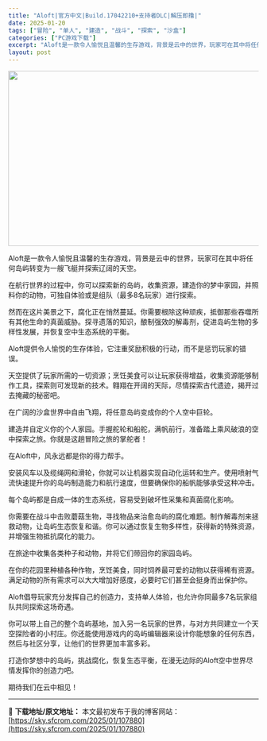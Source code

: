 ```yaml
---
title: "Aloft|官方中文|Build.17042210+支持者DLC|解压即撸|"
date: 2025-01-20
tags: ["冒险", "单人", "建造", "战斗", "探索", "沙盒"]
categories: ["PC游戏下载"]
excerpt: "Aloft是一款令人愉悦且温馨的生存游戏，背景是云中的世界，玩家可在其中将任何岛屿转变为一艘飞艇并探索辽阔的天空。 在航行世界的过程中，你可以探索新的岛屿，收集资源，建造你的梦中家园，并照料你的动物，可独自体验或是组队（最多8名玩家）进行探索。 然而在这片美景之下，腐化正在悄然蔓延。你需要根除这种顽&hellip;"
layout: post
---
```


<img class="aligncenter size-full wp-image-107856" src="https://sky.sfcrom.com/wp-content/uploads/2025/01/2025012009591897.webp" alt="" width="616" height="353" />

Aloft是一款令人愉悦且温馨的生存游戏，背景是云中的世界，玩家可在其中将任何岛屿转变为一艘飞艇并探索辽阔的天空。

在航行世界的过程中，你可以探索新的岛屿，收集资源，建造你的梦中家园，并照料你的动物，可独自体验或是组队（最多8名玩家）进行探索。

然而在这片美景之下，腐化正在悄然蔓延。你需要根除这种顽疾，抵御那些吞噬所有其他生命的真菌威胁。探寻遗落的知识，酿制强效的解毒剂，促进岛屿生物的多样性发展，并恢复空中生态系统的平衡。

Aloft提供令人愉悦的生存体验，它注重奖励积极的行动，而不是惩罚玩家的错误。

天空提供了玩家所需的一切资源；烹饪美食可以让玩家获得增益，收集资源能够制作工具，探索则可发现新的技术。翱翔在开阔的天际，尽情探索古代遗迹，揭开过去掩藏的秘密吧。

在广阔的沙盒世界中自由飞翔，将任意岛屿变成你的个人空中巨轮。

建造并自定义你的个人家园。手握舵轮和船舵，满帆前行，准备踏上乘风破浪的空中探索之旅。你就是这趟冒险之旅的掌舵者！

在Aloft中，风永远都是你的得力帮手。

安装风车以及缆绳网和滑轮，你就可以让机器实现自动化运转和生产。使用喷射气流快速提升你的岛屿制造能力和航行速度，但要确保你的船帆能够承受这种冲击。

每个岛屿都是自成一体的生态系统，容易受到破坏性采集和真菌腐化影响。

你需要在战斗中击败蘑菇生物，寻找物品来治愈岛屿的腐化难题。制作解毒剂来拯救动物，让岛屿生态恢复和谐。你可以通过恢复生物多样性，获得新的特殊资源，并增强生物抵抗腐化的能力。

在旅途中收集各类种子和动物，并将它们带回你的家园岛屿。

在你的花园里种植各种作物，烹饪美食，同时饲养最可爱的动物以获得稀有资源。满足动物的所有需求可以大大增加好感度，必要时它们甚至会挺身而出保护你。

Aloft倡导玩家充分发挥自己的创造力，支持单人体验，也允许你同最多7名玩家组队共同探索这场奇遇。

你可以带上自己的整个岛屿基地，加入另一名玩家的世界，与对方共同建立一个天空探险者的小村庄。你还能使用游戏内的岛屿编辑器来设计你能想象的任何东西，然后与社区分享，让他们的世界更加丰富多彩。

打造你梦想中的岛屿，挑战腐化，恢复生态平衡，在漫无边际的Aloft空中世界尽情发挥你的创造力吧。

期待我们在云中相见！

---
📖 **下载地址/原文地址：** 本文最初发布于我的博客网站：[https://sky.sfcrom.com/2025/01/107880](https://sky.sfcrom.com/2025/01/107880)
